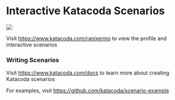 # Interactive Katacoda Scenarios

[![](http://shields.katacoda.com/katacoda/ranixerino/count.svg)](https://www.katacoda.com/ranixerino "Get your profile on Katacoda.com")

Visit https://www.katacoda.com/ranixerino to view the profile and interactive scenarios

### Writing Scenarios
Visit https://www.katacoda.com/docs to learn more about creating Katacoda scenarios

For examples, visit https://github.com/katacoda/scenario-example
